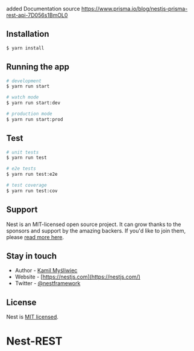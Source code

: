 added Documentation source
https://www.prisma.io/blog/nestjs-prisma-rest-api-7D056s1BmOL0

## Installation

```bash
$ yarn install
```

## Running the app

```bash
# development
$ yarn run start

# watch mode
$ yarn run start:dev

# production mode
$ yarn run start:prod
```

## Test

```bash
# unit tests
$ yarn run test

# e2e tests
$ yarn run test:e2e

# test coverage
$ yarn run test:cov
```

## Support

Nest is an MIT-licensed open source project. It can grow thanks to the sponsors and support by the amazing backers. If you'd like to join them, please [read more here](https://docs.nestjs.com/support).

## Stay in touch

- Author - [Kamil Myśliwiec](https://kamilmysliwiec.com)
- Website - [https://nestjs.com](https://nestjs.com/)
- Twitter - [@nestframework](https://twitter.com/nestframework)

## License

Nest is [MIT licensed](LICENSE).

# Nest-REST
